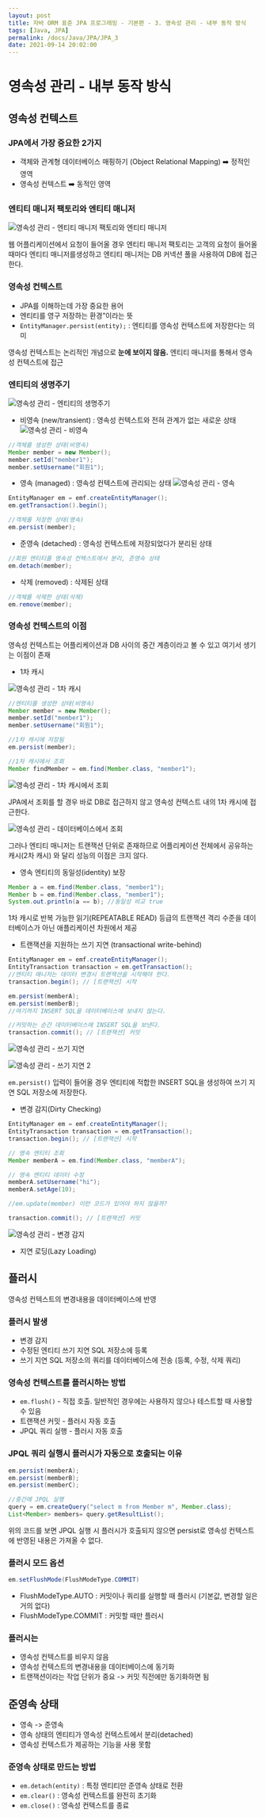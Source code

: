 ```yaml
---
layout: post
title: 자바 ORM 표준 JPA 프로그래밍 - 기본편 - 3. 영속성 관리 - 내부 동작 방식
tags: [Java, JPA]
permalink: /docs/Java/JPA/JPA_3
date: 2021-09-14 20:02:00
---
```

# 영속성 관리 - 내부 동작 방식

## 영속성 컨텍스트

### JPA에서 가장 중요한 2가지

- 객체와 관계형 데이터베이스 매핑하기 (Object Relational Mapping) :arrow_right: 정적인 영역
- 영속성 컨텍스트 :arrow_right: 동적인 영역

### 엔티티 매니저 팩토리와 엔티티 매니저

![영속성 관리 - 엔티티 매니저 팩토리와 엔티티 매니저](https://user-images.githubusercontent.com/52024566/133262752-97bf3b3a-d27a-455c-aa28-876124d547da.png)

웹 어플리케이션에서 요청이 들어올 경우 엔티티 매니저 팩토리는 고객의 요청이 들어올 때마다 엔티티 매니저를생성하고 엔티티 매니저는 DB 커넥션 풀을 사용하여 DB에 접근한다.

### 영속성 컨텍스트

- JPA를 이해하는데 가장 중요한 용어
- 엔티티를 영구 저장하는 환경”이라는 뜻
- `EntityManager.persist(entity);` : 엔티티를 영속성 컨텍스트에 저장한다는 의미

영속성 컨텍스트는 논리적인 개념으로 **눈에 보이지 않음.**
엔티티 매니저를 통해서 영속성 컨텍스트에 접근

### 엔티티의 생명주기

![영속성 관리 - 엔티티의 생명주기](https://user-images.githubusercontent.com/52024566/133262753-b1194492-286d-4ca9-b1ea-e905d68f57a0.png)

- 비영속 (new/transient) : 영속성 컨텍스트와 전혀 관계가 없는 새로운 상태
  ![영속성 관리 - 비영속](https://user-images.githubusercontent.com/52024566/133262742-84200f67-0d4c-45a2-8e0d-9ec8292b7ad0.png)

```java
//객체를 생성한 상태(비영속)
Member member = new Member();
member.setId("member1");
member.setUsername("회원1");
```
- 영속 (managed) : 영속성 컨텍스트에 관리되는 상태
  ![영속성 관리 - 영속](https://user-images.githubusercontent.com/52024566/133262757-2f74ad1a-cbb7-4d5d-ab3e-c4ef7efb565b.png)
```java
EntityManager em = emf.createEntityManager();
em.getTransaction().begin();

//객체를 저장한 상태(영속)
em.persist(member);
```
- 준영속 (detached) : 영속성 컨텍스트에 저장되었다가 분리된 상태

```java
//회원 엔티티를 영속성 컨텍스트에서 분리, 준영속 상태
em.detach(member);
```
- 삭제 (removed) : 삭제된 상태
```java
//객체를 삭제한 상태(삭제)
em.remove(member);
```

### 영속성 컨텍스트의 이점

영속성 컨텍스트는 어플리케이션과 DB 사이의 중간 계층이라고 볼 수 있고 여기서 생기는 이점이 존재

- 1차 캐시

![영속성 관리 - 1차 캐시](https://user-images.githubusercontent.com/52024566/133262662-fff9c2e3-2cf3-4697-8263-2a7fe2652d9a.png)

```java
//엔티티를 생성한 상태(비영속)
Member member = new Member();
member.setId("member1");
member.setUsername("회원1");

//1차 캐시에 저장됨
em.persist(member);

//1차 캐시에서 조회
Member findMember = em.find(Member.class, "member1");
```

![영속성 관리 - 1차 캐시에서 조회](https://user-images.githubusercontent.com/52024566/133262732-3d9bc542-bcd1-4f7c-b748-a356b41ffe4f.png)

JPA에서 조회를 할 경우 바로 DB로 접근하지 않고 영속성 컨텍스트 내의 1차 캐시에 접근한다.

![영속성 관리 - 데이터베이스에서 조회](https://user-images.githubusercontent.com/52024566/133262736-02b7dd8b-9a31-4120-bd9b-4965c6382b08.png)

그러나 엔티티 매니저는 트랜잭션 단위로 존재하므로 어플리케이션 전체에서 공유하는 캐시(2차 캐시) 와 달리 성능의 이점은 크지 않다.

- 영속 엔티티의 동일성(identity) 보장

```java
Member a = em.find(Member.class, "member1");
Member b = em.find(Member.class, "member1");
System.out.println(a == b); //동일성 비교 true
```

1차 캐시로 반복 가능한 읽기(REPEATABLE READ) 등급의 트랜잭션 격리 수준을 데이터베이스가 아닌 애플리케이션 차원에서 제공

- 트랜잭션을 지원하는 쓰기 지연 (transactional write-behind)

```java
EntityManager em = emf.createEntityManager();
EntityTransaction transaction = em.getTransaction();
//엔티티 매니저는 데이터 변경시 트랜잭션을 시작해야 한다.
transaction.begin(); // [트랜잭션] 시작

em.persist(memberA);
em.persist(memberB);
//여기까지 INSERT SQL을 데이터베이스에 보내지 않는다.

//커밋하는 순간 데이터베이스에 INSERT SQL을 보낸다.
transaction.commit(); // [트랜잭션] 커밋
```

![영속성 관리 - 쓰기 지연](https://user-images.githubusercontent.com/52024566/133262749-b03a97ed-e013-4faa-838d-1c9a55e3345c.png)

![영속성 관리 - 쓰기 지연 2](https://user-images.githubusercontent.com/52024566/133262746-660da1f2-67a6-4901-9fd4-41f746975eed.png)

`em.persist()` 입력이 들어올 경우 엔티티에 적합한 INSERT SQL을 생성하여 쓰기 지연 SQL 저장소에 저장한다.

- 변경 감지(Dirty Checking)

```java
EntityManager em = emf.createEntityManager();
EntityTransaction transaction = em.getTransaction();
transaction.begin(); // [트랜잭션] 시작

// 영속 엔티티 조회
Member memberA = em.find(Member.class, "memberA");

// 영속 엔티티 데이터 수정
memberA.setUsername("hi");
memberA.setAge(10);

//em.update(member) 이런 코드가 있어야 하지 않을까?

transaction.commit(); // [트랜잭션] 커밋
```

![영속성 관리 - 변경 감지](https://user-images.githubusercontent.com/52024566/133262740-10892bdd-d6fc-4f82-b79a-23bd3fc51f1f.png)

- 지연 로딩(Lazy Loading)

## 플러시

영속성 컨텍스트의 변경내용을 데이터베이스에 반영

### 플러시 발생

- 변경 감지
- 수정된 엔티티 쓰기 지연 SQL 저장소에 등록
- 쓰기 지연 SQL 저장소의 쿼리를 데이터베이스에 전송 (등록, 수정, 삭제 쿼리)

### 영속성 컨텍스트를 플러시하는 방법

- `em.flush()` - 직접 호출. 일반적인 경우에는 사용하지 않으나 테스트할 때 사용할 수 있음
- 트랜잭션 커밋 - 플러시 자동 호출
- JPQL 쿼리 실행 - 플러시 자동 호출

### JPQL 쿼리 실행시 플러시가 자동으로 호출되는 이유

```java
em.persist(memberA);
em.persist(memberB);
em.persist(memberC);

//중간에 JPQL 실행
query = em.createQuery("select m from Member m", Member.class);
List<Member> members= query.getResultList();
```

위의 코드를 보면 JPQL 실행 시 플러시가 호출되지 않으면 persist로 영속성 컨텍스트에 반영된 내용은 가져올 수 없다.

### 플러시 모드 옵션

```java
em.setFlushMode(FlushModeType.COMMIT)
```

- FlushModeType.AUTO : 커밋이나 쿼리를 실행할 때 플러시 (기본값, 변경할 일은 거의 없다)
- FlushModeType.COMMIT : 커밋할 때만 플러시

### 플러시는

- 영속성 컨텍스트를 비우지 않음
- 영속성 컨텍스트의 변경내용을 데이터베이스에 동기화
- 트랜잭션이라는 작업 단위가 중요 -> 커밋 직전에만 동기화하면 됨

## 준영속 상태

- 영속 -> 준영속
- 영속 상태의 엔티티가 영속성 컨텍스트에서 분리(detached)
- 영속성 컨텍스트가 제공하는 기능을 사용 못함

### 준영속 상태로 만드는 방법

- `em.detach(entity)` : 특정 엔티티만 준영속 상태로 전환
- `em.clear()` : 영속성 컨텍스트를 완전히 초기화
- `em.close()` : 영속성 컨텍스트를 종료

